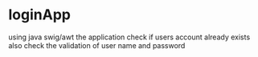 # loginApp
using java swig/awt the application check if users account already exists 
also check the validation of user name and password
